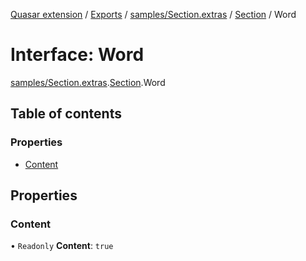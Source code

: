 [Quasar extension](../index.md) / [Exports](../modules.md) / [samples/Section.extras](../modules/samples_Section_extras.md) / [Section](../modules/samples_Section_extras.Section.md) / Word

# Interface: Word

[samples/Section.extras](../modules/samples_Section_extras.md).[Section](../modules/samples_Section_extras.Section.md).Word

## Table of contents

### Properties

- [Content](samples_Section_extras.Section.Word.md#content)

## Properties

### Content

• `Readonly` **Content**: ``true``
